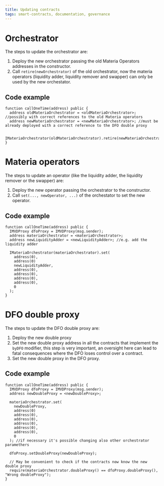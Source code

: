 ```yaml
---
title: Updating contracts
tags: smart-contracts, documentation, governance
---
```


# Orchestrator

The steps to update the orchestrator are:

1. Deploy the new orchestrator passing the old Materia Operators addresses in the constructor.
2. Call `retire(newOrchestrator)` of the old orchestrator, now the materia operators (liquidity adder, liquidity remover and swapper) can only be used by the new orchestator.

## Code example

```solidity
function callOneTime(address) public {
  address oldMateriaOrchestrator = <oldMateriaOrchestrator>; //possibly with correct references to the old Materia operators
  address newMateriaOrchestrator = <newMateriaOrchestrator>; //must be already deployed with a correct reference to the DFO double proxy

  IMateriaOrchestrator(oldMateriaOrchestrator).retire(newMateriaOrchestrator);
}
```

# Materia operators

The steps to update an operator (like the liquidity adder, the liquidity remover or the swapper) are:

1. Deploy the new operator passing the orchestrator to the constructor.
2. Call `set(..., newOperator, ...)` of the orchestator to set the new operator.

## Code example 

```solidity
function callOneTime(address) public {
  IMVDProxy dfoProxy = IMVDProxy(msg.sender);
  address materiaOrchestrator = <materiaOrchestrator>;
  address newLiquidityAdder = <newLiquidityAdder>; //e.g. add the liquidity adder 
  
  IMateriaOrchestrator(materiaOrchestrator).set(
    address(0),
    address(0)
    newLiquidityAdder,
    address(0),
    address(0),
    address(0),
    address(0),
    0
  );
}
```

# DFO double proxy

The steps to update the DFO double proxy are:

1. Deploy the new double proxy
2. Set the new double proxy address in all the contracts that implement the `byDFO` modifier, this step is very important, an oversight here can lead to fatal consequences where the DFO loses control over a contract.
3. Set the new double proxy in the DFO proxy.

## Code example 

```solidity
function callOneTime(address) public {
  IMVDProxy dfoProxy = IMVDProxy(msg.sender);
  address newDoubleProxy = <newDoubleProxy>;

  materiaOrchestrator.set(
    newDoubleProxy,
    address(0)
    address(0),
    address(0),
    address(0),
    address(0),
    address(0),
    0
  ); //if necessary it's possible changing also other orchestrator paramethers
  
  dfoProxy.setDoubleProxy(newDoubleProxy);
  
  // May be convenient to check if the contracts now know the new double proxy
  require(materiaOrchestrator.doubleProxy() == dfoProxy.doubleProxy(), "Wrong doubleProxy");
}
```
